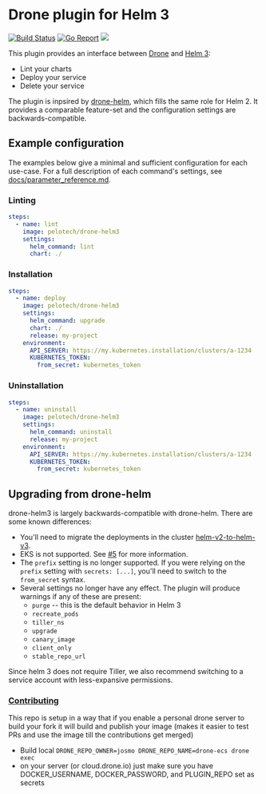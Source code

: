# Drone plugin for Helm 3

[![Build Status](https://cloud.drone.io/api/badges/pelotech/drone-helm3/status.svg)](https://cloud.drone.io/pelotech/drone-helm3)
[![Go Report](https://goreportcard.com/badge/github.com/pelotech/drone-helm3)](https://goreportcard.com/report/github.com/pelotech/drone-helm3)
[![](https://images.microbadger.com/badges/image/pelotech/drone-helm3.svg)](https://microbadger.com/images/pelotech/drone-helm3 "Get your own image badge on microbadger.com")

This plugin provides an interface between [Drone](https://drone.io/) and [Helm 3](https://github.com/kubernetes/helm):

* Lint your charts
* Deploy your service
* Delete your service

The plugin is inpsired by [drone-helm](https://github.com/ipedrazas/drone-helm), which fills the same role for Helm 2. It provides a comparable feature-set and the configuration settings are backwards-compatible.

## Example configuration

The examples below give a minimal and sufficient configuration for each use-case. For a full description of each command's settings, see [docs/parameter_reference.md](docs/parameter_reference.md).

### Linting

```yaml
steps:
  - name: lint
    image: pelotech/drone-helm3
    settings:
      helm_command: lint
      chart: ./
```

### Installation

```yaml
steps:
  - name: deploy
    image: pelotech/drone-helm3
    settings:
      helm_command: upgrade
      chart: ./
      release: my-project
    environment:
      API_SERVER: https://my.kubernetes.installation/clusters/a-1234
      KUBERNETES_TOKEN:
        from_secret: kubernetes_token
```

### Uninstallation

```yaml
steps:
  - name: uninstall
    image: pelotech/drone-helm3
    settings:
      helm_command: uninstall
      release: my-project
    environment:
      API_SERVER: https://my.kubernetes.installation/clusters/a-1234
      KUBERNETES_TOKEN:
        from_secret: kubernetes_token
```

## Upgrading from drone-helm

drone-helm3 is largely backwards-compatible with drone-helm. There are some known differences:

* You'll need to migrate the deployments in the cluster [helm-v2-to-helm-v3](https://helm.sh/blog/migrate-from-helm-v2-to-helm-v3/).
* EKS is not supported. See [#5](https://github.com/pelotech/drone-helm3/issues/5) for more information.
* The `prefix` setting is no longer supported. If you were relying on the `prefix` setting with `secrets: [...]`, you'll need to switch to the `from_secret` syntax.
* Several settings no longer have any effect. The plugin will produce warnings if any of these are present:
    * `purge` -- this is the default behavior in Helm 3
    * `recreate_pods`
    * `tiller_ns`
    * `upgrade`
    * `canary_image`
    * `client_only`
    * `stable_repo_url`

Since helm 3 does not require Tiller, we also recommend switching to a service account with less-expansive permissions.

### [Contributing](docs/contributing.md)

This repo is setup in a way that if you enable a personal drone server to build your fork it will
 build and publish your image (makes it easier to test PRs and use the image till the contributions get merged)

* Build local ```DRONE_REPO_OWNER=josmo DRONE_REPO_NAME=drone-ecs drone exec```
* on your server (or cloud.drone.io) just make sure you have DOCKER_USERNAME, DOCKER_PASSWORD, and PLUGIN_REPO set as secrets
